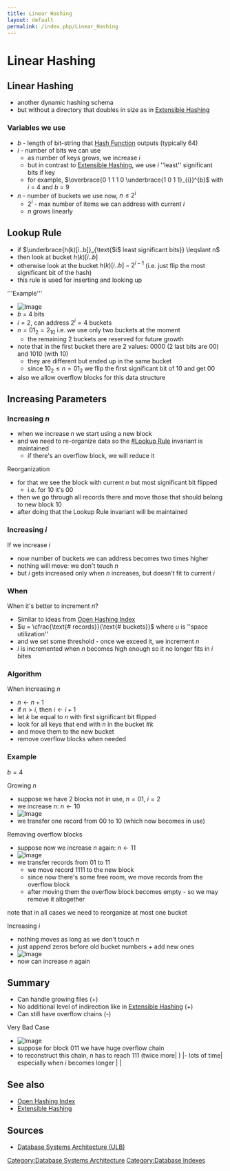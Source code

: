 ```yaml
---
title: Linear Hashing
layout: default
permalink: /index.php/Linear_Hashing
---
```


# Linear Hashing

## Linear Hashing
- another dynamic hashing schema
- but without a directory that doubles in size as in [Extensible Hashing](Extensible_Hashing)

### Variables we use
- $b$ - length of bit-string that [Hash Function](Hash_Function) outputs (typically 64)
- $i$ - number of bits we can use
  - as number of keys grows, we increase $i$
  - but in contrast to [Extensible Hashing](Extensible_Hashing), we use $i$ ''least'' significant bits if key 
  - for example, $\overbrace{0 1 1 1 0 \underbrace{1 0 1 1}_{i}}^{b}$ with $i$ = 4 and $b$ = 9
- $n$ - number of buckets we use now, $n \leqslant 2^i$
  - $2^i$ - max number of items we can address with current $i$ 
  - $n$ grows linearly 


## Lookup Rule
- if $\underbrace{h(k)[i..b]}_{\text{$i$ least significant bits}} \leqslant n$
- then look at bucket $h(k)[i..b]$
- otherwise look at the bucket $h(k)[i..b] - 2^{i - 1}$ (i.e. just flip the most significant bit of the hash)
- this rule is used for inserting and looking up

'''Example'''
- <img src="https://raw.github.com/alexeygrigorev/wiki-figures/master/ulb/dbsa/ind/lin-hashing-ex1.png" alt="Image">
- $b$ = 4 bits 
- $i = 2$, can address $2^i = 4$ buckets
- $n = 01_2 = 2_{10}$ i.e. we use only two buckets at the moment
  - the remaining 2 buckets are reserved for future growth 
- note that in the first bucket there are 2 values: 0000 (2 last bits are $00$) and 1010 (with $10$)
  - they are different but ended up in the same bucket
  - since $10_2 \leqslant n = 01_2$ we flip the first significant bit of $10$ and get $00$
- also we allow overflow blocks for this data structure 


## Increasing Parameters
### Increasing $n$
- when we increase $n$ we start using a new block
- and we need to re-organize data so the [#Lookup Rule](#Lookup_Rule) invariant is maintained
  - if there's an overflow block, we will reduce it

Reorganization
- for that we see the block with current $n$ but most significant bit flipped
  - i.e. for $10$ it's $00$ 
- then we go through all records there and move those that should belong to new block $10$
- after doing that the Lookup Rule invariant will be maintained

### Increasing $i$
If we increase $i$
- now number of buckets we can address becomes two times higher
- nothing will move: we don't touch $n$ 
- but $i$ gets increased only when $n$ increases, but doesn't fit to current $i$

### When
When it's better to increment $n$?
- Similar to ideas from [Open Hashing Index](Open_Hashing_Index#Reorganization)
- $u = \cfrac{\text{# records}}{\text{# buckets}}$ where $u$ is ''space utilization''
- and we set some threshold - once we exceed it, we increment $n$
- $i$ is incremented when $n$ becomes high enough so it no longer fits in $i$ bites

### Algorithm
When increasing $n$ 
- $n \leftarrow n + 1$
- if $n > i$, then $i \leftarrow i + 1$
- let $k$ be equal to $n$ with first significant bit flipped
- look for all keys that end with $n$ in the bucket #$k$
- and move them to the new bucket 
- remove overflow blocks when needed 


### Example
$b = 4$

Growing $n$
- suppose we have 2 blocks not in use, $n = 01$, $i = 2$
- we increase $n$: $n \leftarrow 10$
- <img src="https://raw.github.com/alexeygrigorev/wiki-figures/master/ulb/dbsa/ind/lin-hashing-reorg1.png" alt="Image">
- we transfer one record from 00 to 10 (which now becomes in use)

Removing overflow blocks
- suppose now we increase $n$ again: $n \leftarrow 11$
- <img src="https://raw.github.com/alexeygrigorev/wiki-figures/master/ulb/dbsa/ind/lin-hashing-reorg2.png" alt="Image">
- we transfer records from 01 to 11
  - we move record 1111 to the new block
  - since now there's some free room, we move records from the overflow block
  - after moving them the overflow block becomes empty - so we may remove it altogether

note that in all cases we need to reorganize at most one bucket

Increasing $i$
- nothing moves as long as we don't touch $n$
- just append zeros before old bucket numbers + add new ones
- <img src="https://raw.github.com/alexeygrigorev/wiki-figures/master/ulb/dbsa/ind/lin-hashing-reorg3.png" alt="Image">
- now can increase $n$ again


## Summary
- Can handle growing files (+)
- No additional level of indirection like in [Extensible Hashing](Extensible_Hashing) (+)
- Can still have overflow chains (-)


Very Bad Case
- <img src="https://raw.github.com/alexeygrigorev/wiki-figures/master/ulb/dbsa/ind/lin-hashing-bad-case.png" alt="Image">
- suppose for block $011$ we have huge overflow chain
- to reconstruct this chain, $n$ has to reach $111$ (twice more|  ) |- lots of time|  especially when $i$ becomes longer | |
## See also
- [Open Hashing Index](Open_Hashing_Index)
- [Extensible Hashing](Extensible_Hashing)

## Sources
- [Database Systems Architecture (ULB)](Database_Systems_Architecture_(ULB))

[Category:Database Systems Architecture](Category_Database_Systems_Architecture)
[Category:Database Indexes](Category_Database_Indexes)